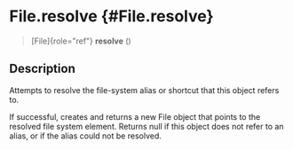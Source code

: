 File.resolve {#File.resolve}
============

> [File]{role="ref"} **resolve** ()

Description
-----------

Attempts to resolve the file-system alias or shortcut that this object
refers to.

If successful, creates and returns a new File object that points to the
resolved file system element. Returns null if this object does not refer
to an alias, or if the alias could not be resolved.
